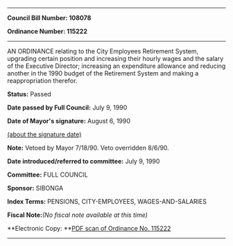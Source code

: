 

********

**Council Bill Number: 108078**
   
**Ordinance Number: 115222**
********

 AN ORDINANCE relating to the City Employees Retirement System, upgrading certain position and increasing their hourly wages and the salary of the Executive Director; increasing an expenditure allowance and reducing another in the 1990 budget of the Retirement System and making a reappropriation therefor.

**Status:** Passed
   
**Date passed by Full Council:** July 9, 1990
   
**Date of Mayor's signature:** August 6, 1990
   
[(about the signature date)](/~public/approvaldate.htm)
   
   
**Note:** Vetoed by Mayor 7/18/90. Veto overridden 8/6/90.

   
**Date introduced/referred to committee:** July 9, 1990
   
**Committee:** FULL COUNCIL
   
**Sponsor:** SIBONGA
   
   
**Index Terms:** PENSIONS, CITY-EMPLOYEES, WAGES-AND-SALARIES

**Fiscal Note:**_(No fiscal note available at this time)_

**Electronic Copy: **[PDF scan of Ordinance No. 115222](/~archives/Ordinances/Ord_115222.pdf)

********

